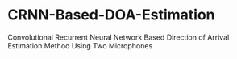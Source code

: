 # CRNN-Based-DOA-Estimation
Convolutional Recurrent Neural Network Based Direction of Arrival Estimation Method Using Two Microphones

